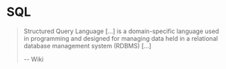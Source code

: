 # SQL

> Structured Query Language [...] is a domain-specific language used in programming and designed for managing data held in a relational database management system (RDBMS) [...]
> 
> -- Wiki


